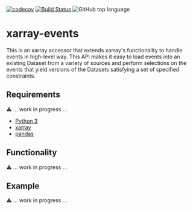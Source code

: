 [![codecov](https://codecov.io/gh/teibit/xarray-events/branch/master/graph/badge.svg)](https://codecov.io/gh/teibit/xarray-events)
[![Build Status](https://travis-ci.com/teibit/xarray-events.svg?branch=master)](https://travis-ci.com/teibit/xarray-events)
![GitHub top language](https://img.shields.io/github/languages/top/teibit/xarray-events)

# xarray-events
This is an xarray accessor that extends xarray's functionality to handle events in high-level way. This API makes it easy to load events into an existing Dataset from a variety of sources and perform selections on the events that yield versions of the Datasets satisfying a set of specified constraints.

## Requirements

⚠️ ... work in progress ...

- [Python 3](https://docs.python.org/3/)
- [xarray](http://xarray.pydata.org/en/stable/index.html)
- [pandas](https://pandas.pydata.org/)

## Functionality

⚠️ ... work in progress ...

## Example

⚠️ ... work in progress ...
